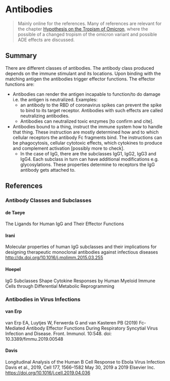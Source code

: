# Antibodies

> Mainly online for the references. Many of references are relevant for the chapter [Hypothesis on the Tropism of Omicron](../2_biological/omicron.md), where the possible of a changed tropism of the omicron variant and possible ADE effects are discussed.


## Summary
There are different classes of antibodies. The antibody class produced depends on the immune stimulant and its locations. Upon binding with the matching antigen the antibodies trigger effector functions. The effector functions are:
* Antibodies can render the antigen incapable to function/to do damage i.e. the antigen is neutralized. Examples:
  * an antibody to the RBD of coronavirus spikes can prevent the spike to bind to its target receptor. Antibodies with such effects are called neutralizing antibodies.
  * Antibodies can neutralized toxic enzymes [to confirm and cite].
* Antibodies bound to a thing, instruct the immune system how to handle that thing. These instruction are mostly determined how and to which cellular receptors the antibody Fc fragments bind. The instructions can be phagocytosis, cellular cytotoxic effects, which cytokines to produce and complement activation [possibly more to check].
  * In the case of IgG, there are the subclasses IgG1, IgG2, IgG3 and IgG4. Each subclass in turn can have additional modifications e.g.  glycosylations. These properties determine to receptors the IgG antibody gets attached to.
  
  





## References


### Antibody Classes and Subclasses
#### de Taeye
The Ligands for Human IgG and Their Effector Functions


#### Irani
Molecular properties of human IgG subclasses and their implications for designing therapeutic monoclonal antibodies against infectious diseases
http://dx.doi.org/10.1016/j.molimm.2015.03.255


#### Hoepel
IgG Subclasses Shape Cytokine Responses by Human Myeloid Immune Cells through Differential Metabolic Reprogramming



### Antibodies in Virus Infections

#### van Erp
van Erp EA, Luytjes W, Ferwerda G and van Kasteren PB (2019) Fc-Mediated Antibody Effector Functions During Respiratory Syncytial Virus Infection and Disease. Front. Immunol. 10:548. doi: 10.3389/fimmu.2019.00548

#### Davis
Longitudinal Analysis of the Human B Cell Response to Ebola Virus Infection
Davis et al., 2019, Cell 177, 1566–1582 May 30, 2019 a 2019 Elsevier Inc. https://doi.org/10.1016/j.cell.2019.04.036
